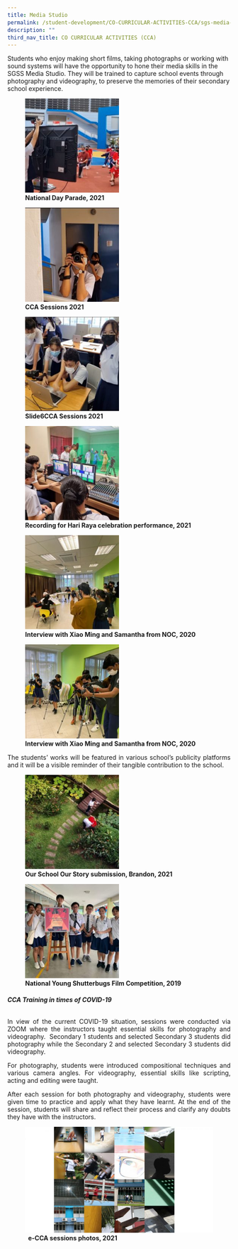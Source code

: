 ```yaml
---
title: Media Studio
permalink: /student-development/CO-CURRICULAR-ACTIVITIES-CCA/sgs-media-studio/
description: ""
third_nav_title: CO CURRICULAR ACTIVITIES (CCA)
---
```

Students who enjoy making short films, taking photographs or working with sound systems will have the opportunity to hone their media skills in the SGSS Media Studio. They will be trained to capture school events through photography and videography, to preserve the memories of their secondary school experience.

<figure>
	<a href="/images/CCA%20Media%20Studio/Slide4-5-250x250.jpg" target = "_blank"> <img src="/images/CCA%20Media%20Studio/Slide4-5-250x250.jpg"
    style="width:50%"></a>
<figcaption>
	<strong> National Day Parade, 2021 </strong>
	</figcaption>
</figure>

<figure>
	<a href="/images/CCA%20Media%20Studio/Slide5-2-250x250.jpg" target = "_blank"> <img src="/images/CCA%20Media%20Studio/Slide5-2-250x250.jpg"
    style="width:50%"></a>
<figcaption>
	<strong> CCA Sessions 2021 </strong>
	</figcaption>
</figure>

<figure>
	<a href="/images/CCA%20Media%20Studio/Slide6-2-250x250.jpg" target = "_blank"> <img src="/images/CCA%20Media%20Studio/Slide6-2-250x250.jpg"
    style="width:50%"></a>
<figcaption>
	<strong> Slide6CCA Sessions 2021 </strong>
	</figcaption>
</figure>

<figure>
	<a href="/images/CCA%20Media%20Studio/Slide3-4-250x250.jpg" target = "_blank"> <img src="/images/CCA%20Media%20Studio/Slide3-4-250x250.jpg"
    style="width:50%"></a>
<figcaption>
	<strong> Recording for Hari Raya celebration performance, 2021 </strong>
	</figcaption>
</figure>

<figure>
	<a href="/images/CCA%20Media%20Studio/Slide2-7-250x250.jpg" target = "_blank"> <img src="/images/CCA%20Media%20Studio/Slide2-7-250x250.jpg"
    style="width:50%"></a>
<figcaption>
	<strong> Interview with Xiao Ming and Samantha from NOC, 2020 </strong>
	</figcaption>
</figure>

<figure>
	<a href="/images/CCA%20Media%20Studio/Slide1-9-250x250.jpg" target = "_blank"> <img src="/images/CCA%20Media%20Studio/Slide1-9-250x250.jpg"
    style="width:50%"></a>
<figcaption>
	<strong> Interview with Xiao Ming and Samantha from NOC, 2020 </strong>
	</figcaption>
</figure>

<p style="text-align: justify;"> The students’ works will be featured in various school’s publicity platforms and it will be a visible reminder of their tangible contribution to the school. </p>

<figure>
	 <img src="/images/CCA%20Media%20Studio/Slide8-2-250x250.jpg"
    style="width:50%"></a>
<figcaption>
	<strong> Our School Our Story submission, Brandon, 2021 </strong>
	</figcaption>
</figure>

<figure>
	 <img src="/images/CCA%20Media%20Studio/Slide7-2-250x250.jpg"
    style="width:50%"></a>
<figcaption>
	<strong> National Young Shutterbugs Film Competition, 2019</strong>
	</figcaption>
</figure>

###### **CCA Training in times of COVID-19**

<p style="text-align: justify;"> In view of the current COVID-19 situation, sessions were conducted via ZOOM where the instructors taught essential skills for photography and videography.  Secondary 1 students and selected Secondary 3 students did photography while the Secondary 2 and selected Secondary 3 students did videography. </p>

<p style="text-align: justify;"> For photography, students were introduced compositional techniques and various camera angles. For videography, essential skills like scripting, acting and editing were taught. </p>

<p style="text-align: justify;"> After each session for both photography and videography, students were given time to practice and apply what they have learnt. At the end of the session, students will share and reflect their process and clarify any doubts they have with the instructors. </p>

<figure>
	 <img src="/images/CCA%20Media%20Studio/Slide9-1-768x432.jpg"
    style="width:100%"></a>
<figcaption>
	<strong>   e-CCA sessions photos, 2021</strong>
	</figcaption>
</figure>
